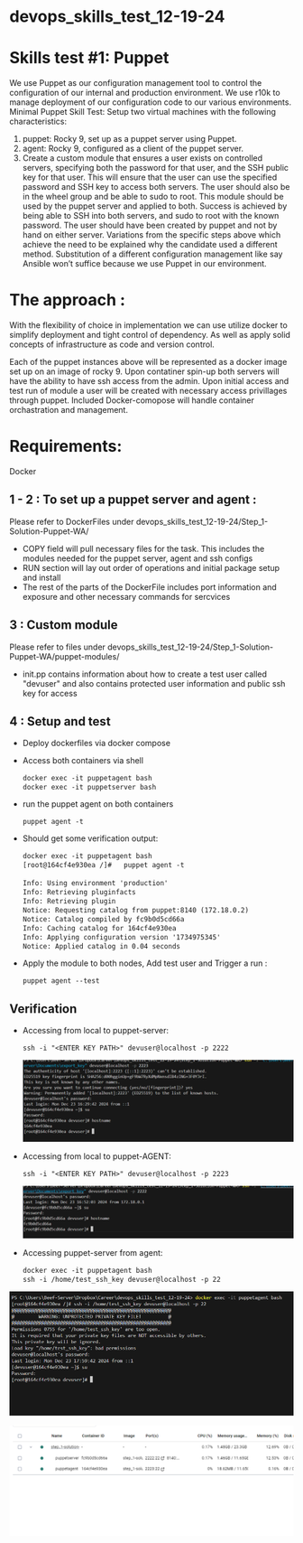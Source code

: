 # devops_skills_test_12-19-24

# Skills test #1: Puppet


We use Puppet as our configuration management tool to control the configuration of our internal
and production environment. We use r10k to manage deployment of our configuration code to
our various environments.
Minimal Puppet Skill Test:
Setup two virtual machines with the following characteristics:
1. puppet: Rocky 9, set up as a puppet server using Puppet.
2. agent: Rocky 9, configured as a client of the puppet server.
3. Create a custom module that ensures a user exists on controlled servers, specifying both the
password for that user, and the SSH public key for that user. This will ensure that the user can
use the specified password and SSH key to access both servers. The user should also be in the
wheel group and be able to sudo to root. This module should be used by the puppet server and
applied to both.
Success is achieved by being able to SSH into both servers, and sudo to root with the known
password. The user should have been created by puppet and not by hand on either server.
Variations from the specific steps above which achieve the need to be explained why the
candidate used a different method. Substitution of a different configuration management like say
Ansible won’t suffice because we use Puppet in our environment.


# The approach :
With the flexibility of choice in implementation we can use utilize docker to simplify deployment and tight control of dependency. As well as apply solid concepts of infrastructure as code and version control. 

Each of the puppet instances above will be represented as a docker image set up on an image of rocky 9. Upon contatiner spin-up both servers will have the ability to have ssh access from the admin. Upon initial access and test run of module a user will be created with necessary access privillages through puppet. Included Docker-comopose will handle container orchastration and management. 

# Requirements: 

Docker

## 1 - 2 : To set up a puppet server and agent :
Please refer to DockerFiles under 
devops_skills_test_12-19-24/Step_1-Solution-Puppet-WA/

   - COPY field will pull necessary files for the task. This includes the modules needed for the puppet server, agent and ssh configs 
   - RUN section will lay out order of operations and initial package setup and install 
   - The rest of the parts of the DockerFile includes port information and exposure and other necessary commands for sercvices 


## 3 : Custom module
Please refer to files under 
devops_skills_test_12-19-24/Step_1-Solution-Puppet-WA/puppet-modules/

  -  init.pp contains information about how to create a test user called "devuser" and also contains protected user information and public ssh key for access



## 4 : Setup and test 
- Deploy dockerfiles via docker compose 

- Access both containers via shell 

  ```
  docker exec -it puppetagent bash
  docker exec -it puppetserver bash 
  ```
  
- run the puppet agent on both containers
  ```
  puppet agent -t
  ```
- Should get some verification output: 
  ```
  docker exec -it puppetagent bash
  [root@164cf4e930ea /]#   puppet agent -t

  Info: Using environment 'production'
  Info: Retrieving pluginfacts
  Info: Retrieving plugin
  Notice: Requesting catalog from puppet:8140 (172.18.0.2)
  Notice: Catalog compiled by fc9b0d5cd66a
  Info: Caching catalog for 164cf4e930ea
  Info: Applying configuration version '1734975345'
  Notice: Applied catalog in 0.04 seconds
  ```


- Apply the module to both nodes, Add test user and Trigger a run : 
  ```
  puppet agent --test  
  ```


## Verification

- Accessing from local to puppet-server: 
  ```
  ssh -i "<ENTER KEY PATH>" devuser@localhost -p 2222
  ```

  ![alt text](image.png)
- Accessing from local to puppet-AGENT: 
  ```
  ssh -i "<ENTER KEY PATH>" devuser@localhost -p 2223
  ```
  ![alt text](image-1.png)
- Accessing puppet-server from agent: 
  ```
  docker exec -it puppetagent bash
  ssh -i /home/test_ssh_key devuser@localhost -p 22
  ```
![alt text](image-2.png)


![alt text](image-3.png)